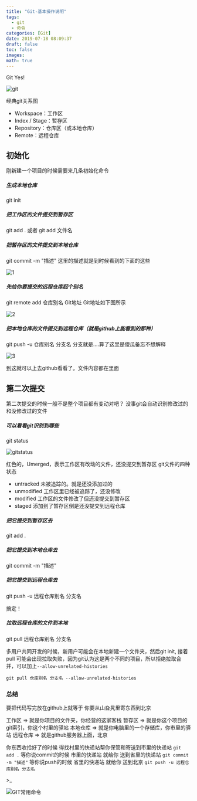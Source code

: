 ```yaml
---
title: "Git-基本操作说明"
tags:
  - git
  - 命令
categories: [Git]
date: 2019-07-18 08:09:37
draft: false
toc: false
images:
math: true
---
```


Git Yes!

<!--more-->



![git](https://cdn.jsdelivr.net/gh/TCP404/Picgo/blog/illustration-pic/Git-basic-operation/git说明.png)

经典git关系图

- Workspace：工作区
- Index / Stage：暂存区
- Repository：仓库区（或本地仓库）
- Remote：远程仓库

## 初始化

刚新建一个项目的时候需要来几条初始化命令

##### 生成本地仓库

git init 

##### 把工作区的文件提交到暂存区

git add . 
或者
git add 文件名

##### 把暂存区的文件提交到本地仓库

git commit -m "描述"
这里的描述就是到时候看到的下面的这些

![1](https://cdn.jsdelivr.net/gh/TCP404/Picgo/blog/illustration-pic/Git-basic-operation/1.png)


##### 先给你要提交的远程仓库起个别名

git remote add 仓库别名 Git地址
Git地址如下图所示

![2](https://cdn.jsdelivr.net/gh/TCP404/Picgo/blog/illustration-pic/Git-basic-operation/2.png)


##### 把本地仓库的文件提交到远程仓库（就是github上能看到的那种）

git push -u 仓库别名 分支名
分支就是....算了这里是傻瓜备忘不想解释

![3](https://cdn.jsdelivr.net/gh/TCP404/Picgo/blog/illustration-pic/Git-basic-operation/3.png)


到这就可以上去github看看了。文件内容都在里面

## 第二次提交

第二次提交的时候一般不是整个项目都有变动对吧？
没事git会自动识别修改过的和没修改过的文件

##### 可以看看git识别到哪些

git status

![gitstatus](https://cdn.jsdelivr.net/gh/TCP404/Picgo/blog/illustration-pic/Git-basic-operation/gitstatus.png)

红色的，Umerged，表示工作区有改动的文件，还没提交到暂存区
git文件的四种状态

- untracked   未被追踪的。就是还没添加过的
- unmodified 工作区里已经被追踪了，还没修改
- modified     工作区的文件修改了但还没提交到暂存区
- staged        添加到了暂存区倒是还没提交到远程仓库

##### 把它提交到暂存区去

git add .

##### 把它提交到本地仓库去

git commit -m "描述"

##### 把它提交到远程仓库去

git push -u 远程仓库别名 分支名

搞定！

##### 拉取远程仓库的文件到本地

git pull 远程仓库别名 分支名

多用户共同开发的时候，新用户可能会在本地新建一个文件夹，然后git init, 接着pull
可能会出现拉取失败，因为git认为这是两个不同的项目，所以拒绝拉取合并，可以加上`--allow-unrelated-histories`

```shell
git pull 仓库别名 分支名 --allow-unrelated-histories
```

### 总结

要把代码写完放在github上就等于 你要从山旮旯里寄东西到北京

工作区 => 就是你项目的文件夹，你经营的这家客栈
暂存区 => 就是你这个项目的git索引，你这个村里的驿站
本地仓库 => 就是你电脑里的一个存储库，你市里的驿站
远程仓库 => 就是github服务器上面，北京

你东西收拾好了的时候  得找村里的快递站帮你保管和寄送到市里的快递站
`git add .`
等你说commit的时候    市里的快递站 就给你 送到省里的快递站
`git commit -m "描述"`
等你说push的时候        省里的快递站 就给你 送到北京
`git push -u 远程仓库别名 分支名`

\>_

![GIT常用命令](https://cdn.jsdelivr.net/gh/TCP404/Picgo/blog/illustration-pic/Git-basic-operation/git常用.png)
